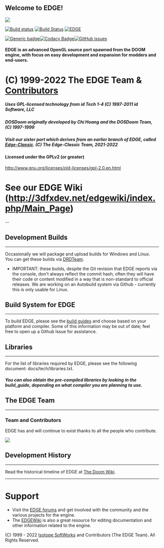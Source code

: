 Welcome to EDGE!
---------------------

![](https://a.fsdn.com/con/app/proj/edge2/screenshots/edgelogo6.png)

[![Build status](https://ci.appveyor.com/api/projects/status/ghevag13p9ue60no?svg=true)](https://ci.appveyor.com/project/raa-eruanna/hyper3dge) [![Build Status](https://travis-ci.org/3dfxdev/EDGE.svg?branch=master)](https://travis-ci.org/3dfxdev/EDGE) [![EDGE](https://github.com/3dfxdev/EDGE/actions/workflows/edge.yml/badge.svg)](https://github.com/3dfxdev/EDGE/actions/workflows/edge.yml)

[![Generic badge](https://img.shields.io/badge/Language-C++-blue.svg)](https://shields.io/)[![Codacy Badge](https://api.codacy.com/project/badge/Grade/cf7282627d254b89aa466d3291e8b8fe)](https://www.codacy.com/app/3dfxdev/EDGE?utm_source=github.com&amp;utm_medium=referral&amp;utm_content=3dfxdev/EDGE&amp;utm_campaign=Badge_Grade)[![GitHub issues](https://img.shields.io/github/issues/3dfxdev/EDGE)](https://github.com/3dfxdev/EDGE/issues)

#### EDGE is an advanced OpenGL source port spawned from the DOOM engine, with focus on easy development and expansion for modders and end-users.

# (C) 1999-2022 The EDGE Team & [Contributors](https://github.com/3dfxdev/hyper3DGE/blob/master/AUTHORS.md)
##### Uses GPL-licensed technology from id Tech 1-4 (C) 1997-2011 id Software, LLC
##### DOSDoom originally developed by Chi Hoang and the DOSDoom Team, (C) 1997-1999
##### Visit our sister port which derives from an earlier branch of EDGE, called [Edge-Classic](https://github.com/dashodanger/EDGE-classic). (C) The Edge-Classic Team, 2021-2022
#### Licensed under the GPLv2 (or greater)
http://www.gnu.org/licenses/old-licenses/gpl-2.0.en.html
# See our EDGE Wiki (http://3dfxdev.net/edgewiki/index.php/Main_Page)
--

## Development Builds
---
Occasionally we will package and upload builds for Windows and Linux. You can get these builds via [DRDTeam](https://devbuilds.drdteam.org/3dge/).
* IMPORTANT: these builds, despite the Git revision that EDGE reports via the console, don't always reflect the commit hash; often they will have their code or content modified in a way that is non-standard to official releases. We are working on an Autobuild system via Github - currently this is only usable for Linux.


## Build System for EDGE
---
To build EDGE, please see the [build guides](https://github.com/3dfxdev/hyper3DGE/tree/master/build_guide) and choose
based on your platform and compiler. Some of this information may be out of date; feel free to open up a Github Issue for assistance.

## Libraries
---
For the list of libraries required by EDGE, please see the
following document: docs/tech/libraries.txt.
##### You can also obtain the pre-compiled libraries by looking in the build_guide, depending on what compiler you are planning to use.

## The EDGE Team
---
### Team and Contributors

EDGE has and will continue to exist thanks to all the people who contribute.

<a href="https://github.com/3dfxdev/EDGE/graphs/contributors">
  <img src="https://contrib.rocks/image?repo=3dfxdev/EDGE" />
</a>

## Development History
---
Read the historical timeline of EDGE at [The Doom Wiki](https://doomwiki.org/wiki/EDGE).

---

# Support
* Visit the [EDGE forums](http://tdgmods.net/smf) and get involved with the
community and the various projects for the engine.
* The [EDGEWiki](http://3dfxdev.net/edgewiki) is also a great resource for
editing documentation and other information related to the engine.

(C) 1999 - 2022 [Isotope SoftWorks](https://www.facebook.com/IsotopeSoftWorks/) and Contributors (The EDGE Team). All Rights Reserved.
